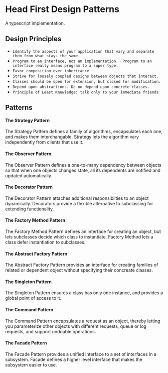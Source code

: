 # Head First Design Patterns

A typescript implementation.

## Design Principles

* `Identify the aspects of your application that vary and separate them from what stays the same.`
* `Program to an interface, not an implementation.` - `Program to an interface really means program to a super type.`
* `Favor composition over inheritance`
* `Strive for loosely coupled designs between objects that interact.`
* `Classes should be open for extension, but closed for modification.`
* `Depend upon abstractions. Do no depend upon concrete classes.`
* `Principle of Least Knowledge: talk only to your immediate friends`

## Patterns

#### The Strategy Pattern
The Strategy Pattern defines a family of algorithms, encapsulates each one, and makes them interchangable. Strategy lets the algorithm vary independently from clients that use it.

#### The Observer Pattern
The Observer Pattern defines a one-to-many dependency between objects so that when one objects changes state, all its dependents are notified and updated automatically.

#### The Decorator Pattern
The Decorator Pattern attaches additional responsibilties to an object dynamically. Decorators provide a flexible alternative to subclassing for extending functionality.

#### The Factory Method Pattern
The Factory Method Pattern defines an interface for creating an object, but lets subclasses decide which class to instantiate. Factory Method lets a class defer instantiation to subclasses.

#### The Abstract Factory Pattern
The Abstract Factory Pattern provides an interface for creating families of related or dependent object without specifying their concreate classes.

#### The Singleton Pattern
The Singleton Pattern ensures a class has only one instance, and provides a global point of access to it.

#### The Command Pattern
The Command Pattern encapsulates a request as an object, thereby letting you parameterize other objects with different requests, queue or log requests, and support undoable operations.

#### The Facade Pattern
The Facade Pattern provides a unified interface to a set of interfaces in a subsystem. Facade defines a higher level interface that makes the subsystem easier to use.
